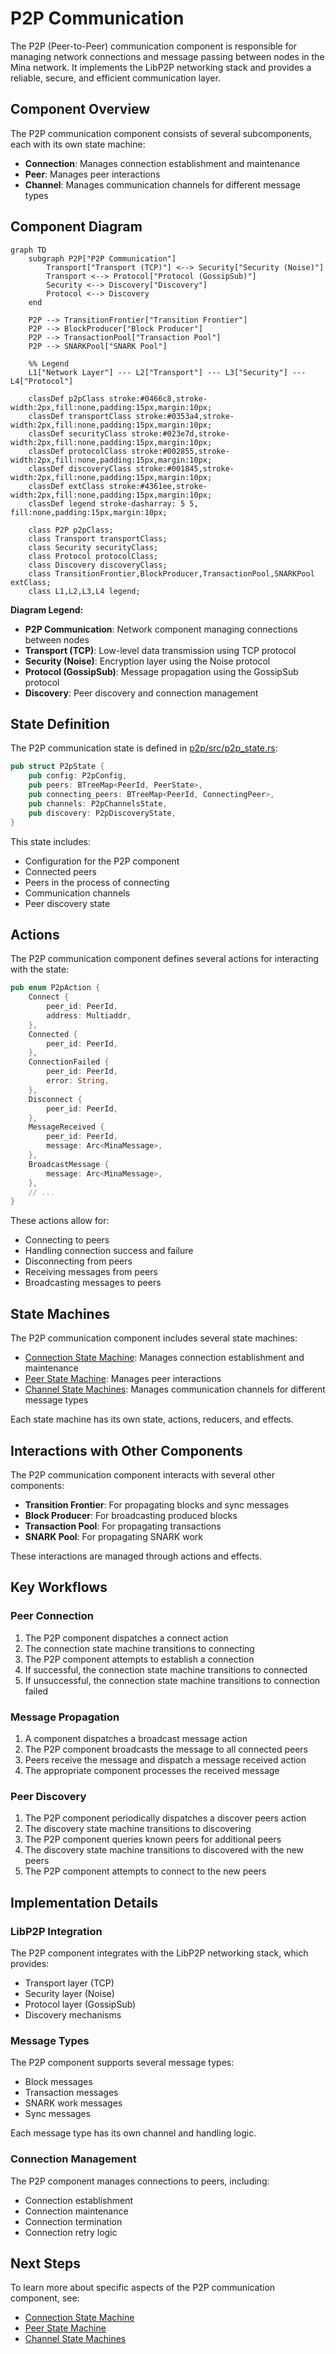 # P2P Communication

The P2P (Peer-to-Peer) communication component is responsible for managing network connections and message passing between nodes in the Mina network. It implements the LibP2P networking stack and provides a reliable, secure, and efficient communication layer.

## Component Overview

The P2P communication component consists of several subcomponents, each with its own state machine:

- **Connection**: Manages connection establishment and maintenance
- **Peer**: Manages peer interactions
- **Channel**: Manages communication channels for different message types

## Component Diagram

```mermaid
graph TD
    subgraph P2P["P2P Communication"]
        Transport["Transport (TCP)"] <--> Security["Security (Noise)"]
        Transport <--> Protocol["Protocol (GossipSub)"]
        Security <--> Discovery["Discovery"]
        Protocol <--> Discovery
    end
    
    P2P --> TransitionFrontier["Transition Frontier"]
    P2P --> BlockProducer["Block Producer"]
    P2P --> TransactionPool["Transaction Pool"]
    P2P --> SNARKPool["SNARK Pool"]
    
    %% Legend
    L1["Network Layer"] --- L2["Transport"] --- L3["Security"] --- L4["Protocol"]
    
    classDef p2pClass stroke:#0466c8,stroke-width:2px,fill:none,padding:15px,margin:10px;
    classDef transportClass stroke:#0353a4,stroke-width:2px,fill:none,padding:15px,margin:10px;
    classDef securityClass stroke:#023e7d,stroke-width:2px,fill:none,padding:15px,margin:10px;
    classDef protocolClass stroke:#002855,stroke-width:2px,fill:none,padding:15px,margin:10px;
    classDef discoveryClass stroke:#001845,stroke-width:2px,fill:none,padding:15px,margin:10px;
    classDef extClass stroke:#4361ee,stroke-width:2px,fill:none,padding:15px,margin:10px;
    classDef legend stroke-dasharray: 5 5, fill:none,padding:15px,margin:10px;
    
    class P2P p2pClass;
    class Transport transportClass;
    class Security securityClass;
    class Protocol protocolClass;
    class Discovery discoveryClass;
    class TransitionFrontier,BlockProducer,TransactionPool,SNARKPool extClass;
    class L1,L2,L3,L4 legend;
```

**Diagram Legend:**
- **P2P Communication**: Network component managing connections between nodes
- **Transport (TCP)**: Low-level data transmission using TCP protocol
- **Security (Noise)**: Encryption layer using the Noise protocol
- **Protocol (GossipSub)**: Message propagation using the GossipSub protocol
- **Discovery**: Peer discovery and connection management

## State Definition

The P2P communication state is defined in [p2p/src/p2p_state.rs](../../../p2p/src/p2p_state.rs):

```rust
pub struct P2pState {
    pub config: P2pConfig,
    pub peers: BTreeMap<PeerId, PeerState>,
    pub connecting_peers: BTreeMap<PeerId, ConnectingPeer>,
    pub channels: P2pChannelsState,
    pub discovery: P2pDiscoveryState,
}
```

This state includes:
- Configuration for the P2P component
- Connected peers
- Peers in the process of connecting
- Communication channels
- Peer discovery state

## Actions

The P2P communication component defines several actions for interacting with the state:

```rust
pub enum P2pAction {
    Connect {
        peer_id: PeerId,
        address: Multiaddr,
    },
    Connected {
        peer_id: PeerId,
    },
    ConnectionFailed {
        peer_id: PeerId,
        error: String,
    },
    Disconnect {
        peer_id: PeerId,
    },
    MessageReceived {
        peer_id: PeerId,
        message: Arc<MinaMessage>,
    },
    BroadcastMessage {
        message: Arc<MinaMessage>,
    },
    // ...
}
```

These actions allow for:
- Connecting to peers
- Handling connection success and failure
- Disconnecting from peers
- Receiving messages from peers
- Broadcasting messages to peers

## State Machines

The P2P communication component includes several state machines:

- [Connection State Machine](connection-state-machine.md): Manages connection establishment and maintenance
- [Peer State Machine](peer-state-machine.md): Manages peer interactions
- [Channel State Machines](channel-state-machines.md): Manages communication channels for different message types

Each state machine has its own state, actions, reducers, and effects.

## Interactions with Other Components

The P2P communication component interacts with several other components:

- **Transition Frontier**: For propagating blocks and sync messages
- **Block Producer**: For broadcasting produced blocks
- **Transaction Pool**: For propagating transactions
- **SNARK Pool**: For propagating SNARK work

These interactions are managed through actions and effects.

## Key Workflows

### Peer Connection

1. The P2P component dispatches a connect action
2. The connection state machine transitions to connecting
3. The P2P component attempts to establish a connection
4. If successful, the connection state machine transitions to connected
5. If unsuccessful, the connection state machine transitions to connection failed

### Message Propagation

1. A component dispatches a broadcast message action
2. The P2P component broadcasts the message to all connected peers
3. Peers receive the message and dispatch a message received action
4. The appropriate component processes the received message

### Peer Discovery

1. The P2P component periodically dispatches a discover peers action
2. The discovery state machine transitions to discovering
3. The P2P component queries known peers for additional peers
4. The discovery state machine transitions to discovered with the new peers
5. The P2P component attempts to connect to the new peers

## Implementation Details

### LibP2P Integration

The P2P component integrates with the LibP2P networking stack, which provides:

- Transport layer (TCP)
- Security layer (Noise)
- Protocol layer (GossipSub)
- Discovery mechanisms

### Message Types

The P2P component supports several message types:

- Block messages
- Transaction messages
- SNARK work messages
- Sync messages

Each message type has its own channel and handling logic.

### Connection Management

The P2P component manages connections to peers, including:

- Connection establishment
- Connection maintenance
- Connection termination
- Connection retry logic

## Next Steps

To learn more about specific aspects of the P2P communication component, see:

- [Connection State Machine](connection-state-machine.md)
- [Peer State Machine](peer-state-machine.md)
- [Channel State Machines](channel-state-machines.md)
